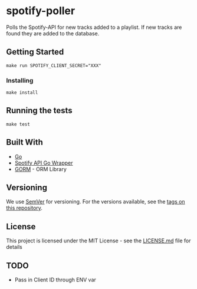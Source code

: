 # spotify-poller

Polls the Spotify-API for new tracks added to a playlist. If new tracks are found they are added to the database.

## Getting Started

```
make run SPOTIFY_CLIENT_SECRET="XXX"
```

### Installing

```
make install
```

## Running the tests

```
make test
```


## Built With

* [Go](https://golang.org/)
* [Spotify API Go Wrapper](https://github.com/zmb3/spotify)
* [GORM](https://gorm.io/) - ORM Library

## Versioning

We use [SemVer](http://semver.org/) for versioning. For the versions available, see the [tags on this repository](https://github.com/pocockn/recs-api/tags). 

## License

This project is licensed under the MIT License - see the [LICENSE.md](LICENSE.md) file for details

## TODO

- Pass in Client ID through ENV var